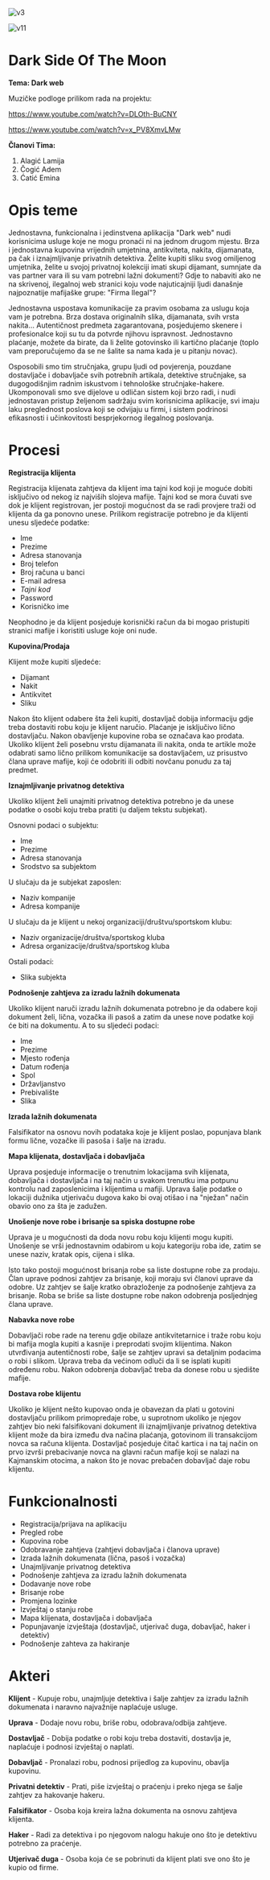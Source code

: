 ![v3](https://user-images.githubusercontent.com/37112830/37527609-b417ea18-2932-11e8-9ec6-ed63dcd9eb45.jpg)

![v11](https://user-images.githubusercontent.com/37112830/37527813-37dbb5e6-2933-11e8-8c82-dd2a3e6014a8.jpg)


# Dark Side Of The Moon

**Tema: Dark web**

Muzičke podloge prilikom rada na projektu:

https://www.youtube.com/watch?v=DLOth-BuCNY

https://www.youtube.com/watch?v=x_PV8XmvLMw

**Članovi Tima:**

1. Alagić Lamija  
2. Čogić Adem  
3. Ćatić Emina

# Opis teme

Jednostavna,  funkcionalna i jedinstvena aplikacija "Dark web" nudi korisnicima usluge koje ne mogu pronaći ni na jednom drugom mjestu. Brza i jednostavna kupovina vrijednih umjetnina, antikviteta, nakita, dijamanata, pa čak i iznajmljivanje privatnih detektiva. Želite kupiti sliku svog omiljenog umjetnika, želite u svojoj privatnoj kolekciji imati skupi dijamant, sumnjate da vas partner vara ili su vam potrebni lažni dokumenti? Gdje to nabaviti ako ne na skrivenoj, ilegalnoj web stranici koju vode najuticajniji ljudi današnje najpoznatije mafijaške grupe: "Firma Ilegal"?

Jednostavna uspostava komunikacije za pravim osobama za uslugu koja vam je potrebna. Brza dostava originalnih slika, dijamanata, svih vrsta nakita... Autentičnost predmeta zagarantovana, posjedujemo skenere i profesionalce koji su tu da potvrde njihovu ispravnost. Jednostavno plaćanje, možete da birate, da li želite gotovinsko ili kartično plaćanje (toplo vam preporučujemo da se ne šalite sa nama kada je u pitanju novac).

Osposobili smo tim stručnjaka, grupu ljudi od povjerenja, pouzdane dostavljače i dobavljače svih potrebnih artikala, detektive stručnjake, sa dugogodišnjim radnim iskustvom i tehnološke stručnjake-hakere. Ukomponovali smo sve dijelove u odličan sistem koji brzo radi, i nudi jednostavan pristup željenom sadržaju svim korisnicima aplikacije, svi imaju laku preglednost poslova koji se odvijaju u firmi, i sistem podrinosi efikasnosti i učinkovitosti besprjekornog ilegalnog poslovanja.

# Procesi 

**Registracija klijenta**

Registracija klijenata zahtjeva da klijent ima tajni kod koji je moguće dobiti isključivo od nekog iz najviših slojeva mafije. Tajni kod se mora čuvati sve dok je klijent registrovan, jer postoji mogućnost da se radi provjere traži od klijenta da ga ponovno unese. 
Prilikom registracije potrebno je da klijenti unesu sljedeće podatke:
 - Ime
 - Prezime
 - Adresa stanovanja
 - Broj telefon
 - Broj računa u banci
 - E-mail adresa
 - _Tajni kod_
 - Password 
 - Korisničko ime
 
 Neophodno je da klijent posjeduje korisnički račun da bi mogao pristupiti stranici mafije i koristiti usluge koje oni nude. 

**Kupovina/Prodaja**

Klijent može kupiti sljedeće:
- Dijamant
- Nakit
- Antikvitet
- Sliku

Nakon što klijent odabere šta želi kupiti, dostavljač dobija informaciju gdje treba dostaviti robu koju je klijent naručio. Plaćanje je isključivo lično dostavljaču. Nakon obavljenje kupovine roba se označava kao prodata.
Ukoliko klijent želi posebnu vrstu dijamanata ili nakita, onda te artikle može odabrati samo lično prilikom komunikacije sa dostavljačem, uz prisustvo člana uprave mafije, koji će odobriti ili odbiti novčanu ponudu za taj predmet.

**Iznajmljivanje privatnog detektiva**

Ukoliko klijent želi unajmiti privatnog detektiva potrebno je da unese podatke o osobi koju treba pratiti (u daljem tekstu subjekat).

 Osnovni podaci o subjektu:
 
 - Ime
 - Prezime
 - Adresa stanovanja
 - Srodstvo sa subjektom
 
U slučaju da je subjekat zaposlen:

   - Naziv kompanije
   - Adresa kompanije
  
U slučaju da je klijent u nekoj organizaciji/društvu/sportskom klubu:

  - Naziv organizacije/društva/sportskog kluba 
  - Adresa organizacije/društva/sportskog kluba

Ostali podaci:

- Slika subjekta 

**Podnošenje zahtjeva za izradu lažnih dokumenata**

Ukoliko klijent naruči izradu lažnih dokumenata potrebno je da odabere koji dokument želi, lična, vozačka ili pasoš a zatim da unese nove podatke koji će biti na dokumentu. A to su sljedeći podaci:

 - Ime
 - Prezime
 - Mjesto rođenja
 - Datum rođenja
 - Spol
 - Državljanstvo
 - Prebivalište
 - Slika
 
 **Izrada lažnih dokumenata**
 
 Falsifikator na osnovu novih podataka koje je klijent poslao, popunjava blank formu lične, vozačke ili pasoša i šalje na izradu.
 
 **Mapa klijenata, dostavljača i dobavljača**
 
 Uprava posjeduje informacije o trenutnim lokacijama svih klijenata, dobavljača i dostavljača i na taj način u svakom trenutku ima potpunu kontrolu nad zaposlenicima i klijentima u mafiji. Uprava šalje podatke o lokaciji dužnika utjerivaču dugova kako bi ovaj otišao i na "nježan" način obavio ono za šta je zadužen.
 
 **Unošenje nove robe i brisanje sa spiska dostupne robe**
 
 Uprava je u mogućnosti da doda novu robu koju klijenti mogu kupiti. Unošenje se vrši jednostavnim odabirom u koju kategoriju roba ide, zatim se unese naziv, kratak opis, cijena i slika.
 
 Isto tako postoji mogućnost brisanja robe sa liste dostupne robe za prodaju. Član uprave podnosi zahtjev za brisanje, koji moraju svi članovi uprave da odobre. Uz zahtjev se šalje kratko obrazloženje za podnošenje zahtjeva za brisanje. Roba se briše sa liste dostupne robe nakon odobrenja posljednjeg člana uprave.
 
 **Nabavka nove robe**
 
 Dobavljači robe rade na terenu gdje obilaze antikvitetarnice i traže robu koju bi mafija mogla kupiti a kasnije i preprodati svojim klijentima. Nakon utvrđivanja autentičnosti robe, šalje se zahtjev upravi sa detaljnim podacima o robi i slikom. Uprava treba da većinom odluči da li se isplati kupiti određenu robu. Nakon odobrenja dobavljač treba da donese robu u sjedište mafije.
 
 **Dostava robe klijentu**
 
 Ukoliko je klijent nešto kupovao onda je obavezan da plati u gotovini dostavljaču prilikom primopredaje robe, u suprotnom ukoliko je njegov zahtjev bio neki falsifikovani dokument ili iznajmljivanje privatnog detektiva klijent može da bira između dva načina plaćanja, gotovinom ili transakcijom novca sa računa klijenta. Dostavljač posjeduje čitač kartica i na taj način on prvo izvrši prebacivanje novca na glavni račun mafije koji se nalazi na Kajmanskim otocima, a nakon što je novac prebačen dobavljač daje robu klijentu.

# Funkcionalnosti

- Registracija/prijava na aplikaciju
- Pregled robe 
- Kupovina robe
- Odobravanje zahtjeva (zahtjevi dobavljača i članova uprave)
- Izrada lažnih dokumenata (lična, pasoš i vozačka)
- Unajmljivanje privatnog detektiva
- Podnošenje zahtjeva za izradu lažnih dokumenata
- Dodavanje nove robe
- Brisanje robe
- Promjena lozinke
- Izvještaj o stanju robe
- Mapa klijenata, dostavljača i dobavljača
- Popunjavanje izvještaja (dostavljač, utjerivač duga, dobavljač, haker i detektiv)
- Podnošenje zahteva za hakiranje


# Akteri

**Klijent** - Kupuje robu, unajmljuje detektiva i šalje zahtjev za izradu lažnih dokumenata i naravno najvažnije naplaćuje usluge. 

**Uprava** - Dodaje novu robu, briše robu, odobrava/odbija zahtjeve.

**Dostavljač** - Dobija podatke o robi koju treba dostaviti, dostavlja je, naplaćuje i podnosi izvještaj o naplati.  

**Dobavljač** - Pronalazi robu, podnosi prijedlog za kupovinu, obavlja kupovinu.

**Privatni detektiv** - Prati, piše izvještaj o praćenju i preko njega se šalje zahtjev za hakovanje hakeru. 

**Falsifikator** - Osoba koja kreira lažna dokumenta na osnovu zahtjeva klijenta. 

**Haker** - Radi za detektiva i po njegovom nalogu hakuje ono što je detektivu potrebno za praćenje. 

**Utjerivač duga** - Osoba koja će se pobrinuti da klijent plati sve ono što je kupio od firme.

